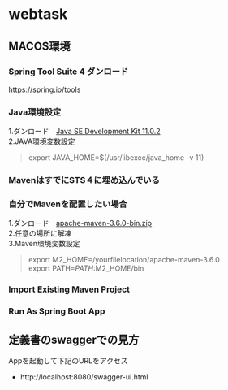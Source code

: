# webtask
## MACOS環境
### Spring Tool Suite 4 ダンロード
https://spring.io/tools
### Java環境設定
1.ダンロード　[Java SE Development Kit 11.0.2](https://www.oracle.com/technetwork/java/javase/downloads/jdk11-downloads-5066655.html)<br>
2.JAVA環境変数設定
> export JAVA_HOME=$(/usr/libexec/java_home -v 11)<br>
### MavenはすでにSTS４に埋め込んでいる
### 自分でMavenを配置したい場合
1.ダンロード　[apache-maven-3.6.0-bin.zip](https://maven.apache.org/download.cgi)<br>
2.任意の場所に解凍<br>
3.Maven環境変数設定
>export M2_HOME=/yourfilelocation/apache-maven-3.6.0 <br>
export PATH=$PATH:$M2_HOME/bin 
### Import Existing Maven Project
### Run As Spring Boot App
## 定義書のswaggerでの見方
Appを起動して下記のURLをアクセス
* http://localhost:8080/swagger-ui.html
